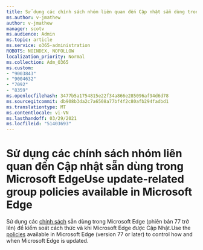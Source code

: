 ```yaml
---
title: Sử dụng các chính sách nhóm liên quan đến Cập nhật sẵn dùng trong Microsoft Edge
ms.author: v-jmathew
author: v-jmathew
manager: scotv
ms.audience: Admin
ms.topic: article
ms.service: o365-administration
ROBOTS: NOINDEX, NOFOLLOW
localization_priority: Normal
ms.collection: Adm_O365
ms.custom:
- "9003843"
- "9004632"
- "7092"
- "8359"
ms.openlocfilehash: 3477b5a1754815e22f34a866e285096af94d6d78
ms.sourcegitcommit: db908b3da2c7a6508a77bf4f2c80afb294fadbd1
ms.translationtype: MT
ms.contentlocale: vi-VN
ms.lasthandoff: 03/29/2021
ms.locfileid: "51403693"
---
```

# <a name="use-update-related-group-policies-available-in-microsoft-edge"></a><span data-ttu-id="ae1c8-102">Sử dụng các chính sách nhóm liên quan đến Cập nhật sẵn dùng trong Microsoft Edge</span><span class="sxs-lookup"><span data-stu-id="ae1c8-102">Use update-related group policies available in Microsoft Edge</span></span>

<span data-ttu-id="ae1c8-103">Sử dụng các [chính sách](https://go.microsoft.com/fwlink/?linkid=2134862) sẵn dùng trong Microsoft Edge (phiên bản 77 trở lên) để kiểm soát cách thức và khi Microsoft Edge được Cập Nhật.</span><span class="sxs-lookup"><span data-stu-id="ae1c8-103">Use the [policies](https://go.microsoft.com/fwlink/?linkid=2134862) available in Microsoft Edge (version 77 or later) to control how and when Microsoft Edge is updated.</span></span>
